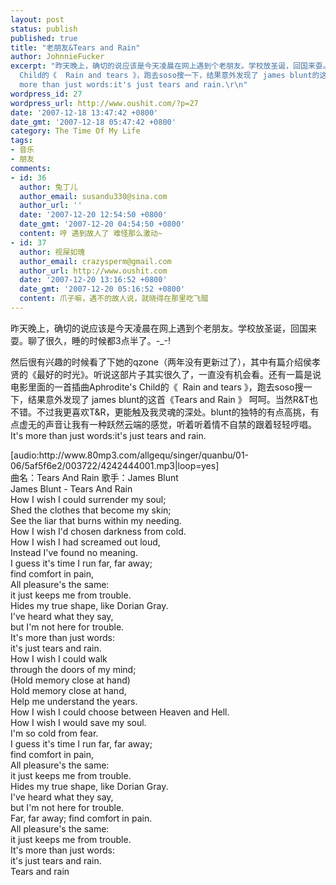 ```yaml
---
layout: post
status: publish
published: true
title: "老朋友&Tears and Rain"
author: JohnnieFucker
excerpt: "昨天晚上，确切的说应该是今天凌晨在网上遇到个老朋友。学校放圣诞，回国来耍。聊了很久，睡的时候都3点半了。-_-!\r\n\r\n然后很有兴趣的时候看了下她的qzone（两年没有更新过了），其中有篇介绍侯孝贤的《最好的时光》。听说这部片子其实很久了，一直没有机会看。还有一篇是说电影里面的一首插曲Aphrodite's
  Child的《  Rain and tears 》，跑去soso搜一下，结果意外发现了 james blunt的这首《Tears and Rain 》 呵呵。当然R&amp;T也不错。不过我更喜欢T&amp;R，更能触及我灵魂的深处。blunt的独特的有点高挑，有点虚无的声音让我有一种跃然云端的感觉，听着听着情不自禁的跟着轻轻哼唱。It's
  more than just words:it's just tears and rain.\r\n"
wordpress_id: 27
wordpress_url: http://www.oushit.com/?p=27
date: '2007-12-18 13:47:42 +0800'
date_gmt: '2007-12-18 05:47:42 +0800'
category: The Time Of My Life
tags:
- 音乐
- 朋友
comments:
- id: 36
  author: 兔丁儿
  author_email: susandu330@sina.com
  author_url: ''
  date: '2007-12-20 12:54:50 +0800'
  date_gmt: '2007-12-20 04:54:50 +0800'
  content: 哼 遇到故人了 难怪那么激动~
- id: 37
  author: 视屎如瑰
  author_email: crazysperm@gmail.com
  author_url: http://www.oushit.com
  date: '2007-12-20 13:16:52 +0800'
  date_gmt: '2007-12-20 05:16:52 +0800'
  content: 爪子嘛，遇不的故人说，就晓得在那里吃飞醋
---
```

<p>昨天晚上，确切的说应该是今天凌晨在网上遇到个老朋友。学校放圣诞，回国来耍。聊了很久，睡的时候都3点半了。-_-!</p>
<p>然后很有兴趣的时候看了下她的qzone（两年没有更新过了），其中有篇介绍侯孝贤的《最好的时光》。听说这部片子其实很久了，一直没有机会看。还有一篇是说电影里面的一首插曲Aphrodite's Child的《  Rain and tears 》，跑去soso搜一下，结果意外发现了 james blunt的这首《Tears and Rain 》 呵呵。当然R&amp;T也不错。不过我更喜欢T&amp;R，更能触及我灵魂的深处。blunt的独特的有点高挑，有点虚无的声音让我有一种跃然云端的感觉，听着听着情不自禁的跟着轻轻哼唱。It's more than just words:it's just tears and rain.<br />
<!--break--><a id="more-27"></a></p>
<p>[audio:http://www.80mp3.com/allgequ/singer/quanbu/01-06/5af5f6e2/003722/4242444001.mp3|loop=yes]<br />
曲名：Tears And Rain 歌手：James Blunt<br />
James Blunt - Tears And Rain<br />
How I wish I could surrender my soul;<br />
Shed the clothes that become my skin;<br />
See the liar that burns within my needing.<br />
How I wish I'd chosen darkness from cold.<br />
How I wish I had screamed out loud,<br />
Instead I've found no meaning.<br />
I guess it's time I run far, far away;<br />
find comfort in pain,<br />
All pleasure's the same:<br />
it just keeps me from trouble.<br />
Hides my true shape, like Dorian Gray.<br />
I've heard what they say,<br />
but I'm not here for trouble.<br />
It's more than just words:<br />
it's just tears and rain.<br />
How I wish I could walk<br />
through the doors of my mind;<br />
(Hold memory close at hand)<br />
Hold memory close at hand,<br />
Help me understand the years.<br />
How I wish I could choose between Heaven and Hell.<br />
How I wish I would save my soul.<br />
I'm so cold from fear.<br />
I guess it's time I run far, far away;<br />
find comfort in pain,<br />
All pleasure's the same:<br />
it just keeps me from trouble.<br />
Hides my true shape, like Dorian Gray.<br />
I've heard what they say,<br />
but I'm not here for trouble.<br />
Far, far away; find comfort in pain.<br />
All pleasure's the same:<br />
it just keeps me from trouble.<br />
It's more than just words:<br />
it's just tears and rain.<br />
Tears and rain</p>
